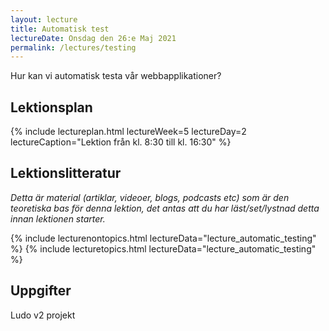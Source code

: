 ```yaml
---
layout: lecture
title: Automatisk test
lectureDate: Onsdag den 26:e Maj 2021
permalink: /lectures/testing
---
```


Hur kan vi automatisk testa vår webbapplikationer?

## Lektionsplan

{% include lectureplan.html lectureWeek=5 lectureDay=2 lectureCaption="Lektion från kl. 8:30 till kl. 16:30" %}

## Lektionslitteratur
*Detta är material (artiklar, videoer, blogs, podcasts etc) som är den teoretiska bas för denna lektion, det antas att du har läst/set/lystnad detta innan lektionen starter.*

{% include lecturenontopics.html lectureData="lecture_automatic_testing" %}
{% include lecturetopics.html lectureData="lecture_automatic_testing" %}

## Uppgifter

Ludo v2 projekt
